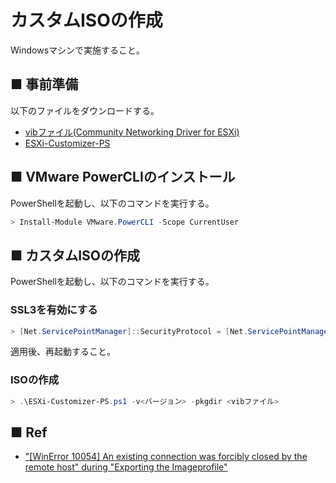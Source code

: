 # カスタムISOの作成
Windowsマシンで実施すること。
## ■ 事前準備
以下のファイルをダウンロードする。
- [vibファイル(Community Networking Driver for ESXi)](https://flings.vmware.com/community-networking-driver-for-esxi)
- [ESXi-Customizer-PS](https://github.com/VFrontDe/ESXi-Customizer-PS)

## ■ VMware PowerCLIのインストール
PowerShellを起動し、以下のコマンドを実行する。
```ps1
> Install-Module VMware.PowerCLI -Scope CurrentUser
```

## ■ カスタムISOの作成
PowerShellを起動し、以下のコマンドを実行する。
### SSL3を有効にする
```ps1
> [Net.ServicePointManager]::SecurityProtocol = [Net.ServicePointManager]::SecurityProtocol -bor [Net.SecurityProtocolType]::Ssl3
```
適用後、再起動すること。
### ISOの作成
```ps1
> .\ESXi-Customizer-PS.ps1 -v<バージョン> -pkgdir <vibファイル>
```

## ■ Ref
- ["[WinError 10054] An existing connection was forcibly closed by the remote host" during "Exporting the Imageprofile"](https://github.com/VFrontDe/ESXi-Customizer-PS/issues/15)
